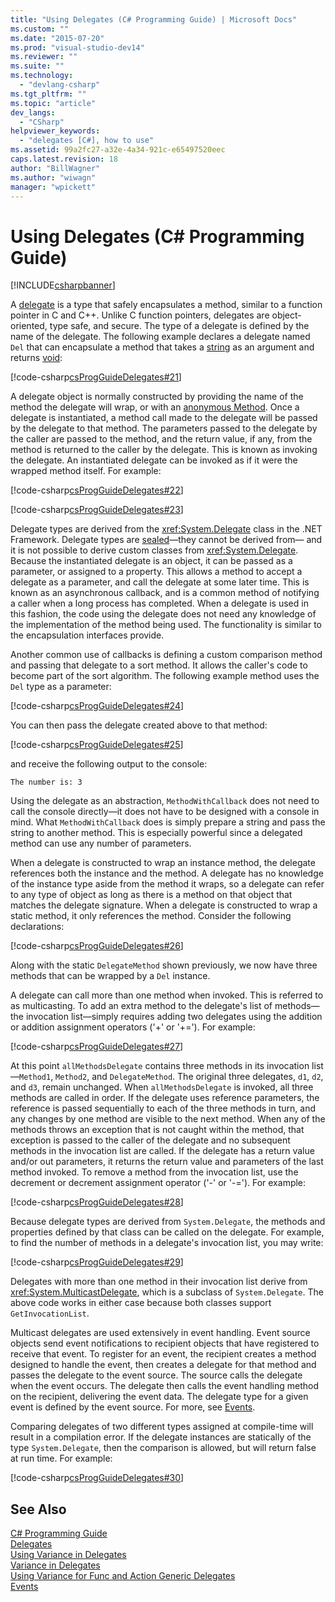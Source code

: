 ```yaml
---
title: "Using Delegates (C# Programming Guide) | Microsoft Docs"
ms.custom: ""
ms.date: "2015-07-20"
ms.prod: "visual-studio-dev14"
ms.reviewer: ""
ms.suite: ""
ms.technology: 
  - "devlang-csharp"
ms.tgt_pltfrm: ""
ms.topic: "article"
dev_langs: 
  - "CSharp"
helpviewer_keywords: 
  - "delegates [C#], how to use"
ms.assetid: 99a2fc27-a32e-4a34-921c-e65497520eec
caps.latest.revision: 18
author: "BillWagner"
ms.author: "wiwagn"
manager: "wpickett"
---
```

# Using Delegates (C# Programming Guide)
[!INCLUDE[csharpbanner](../../../includes/csharpbanner.md)]

A [delegate](../../../csharp/language-reference/keywords/delegate.md) is a type that safely encapsulates a method, similar to a function pointer in C and C++. Unlike C function pointers, delegates are object-oriented, type safe, and secure. The type of a delegate is defined by the name of the delegate. The following example declares a delegate named `Del` that can encapsulate a method that takes a [string](../../../csharp/language-reference/keywords/string.md) as an argument and returns [void](../../../csharp/language-reference/keywords/void.md):  
  
 [!code-csharp[csProgGuideDelegates#21](../../../snippets/csharp/VS_Snippets_VBCSharp/csProgGuideDelegates/CS/Delegates.cs#21)]  
  
 A delegate object is normally constructed by providing the name of the method the delegate will wrap, or with an [anonymous Method](../../../csharp/programming-guide/statements-expressions-operators/anonymous-methods.md). Once a delegate is instantiated, a method call made to the delegate will be passed by the delegate to that method. The parameters passed to the delegate by the caller are passed to the method, and the return value, if any, from the method is returned to the caller by the delegate. This is known as invoking the delegate. An instantiated delegate can be invoked as if it were the wrapped method itself. For example:  
  
 [!code-csharp[csProgGuideDelegates#22](../../../snippets/csharp/VS_Snippets_VBCSharp/csProgGuideDelegates/CS/Delegates.cs#22)]  
  
 [!code-csharp[csProgGuideDelegates#23](../../../snippets/csharp/VS_Snippets_VBCSharp/csProgGuideDelegates/CS/Delegates.cs#23)]  
  
 Delegate types are derived from the <xref:System.Delegate> class in the .NET Framework. Delegate types are [sealed](../../../csharp/language-reference/keywords/sealed.md)—they cannot be derived from— and it is not possible to derive custom classes from <xref:System.Delegate>. Because the instantiated delegate is an object, it can be passed as a parameter, or assigned to a property. This allows a method to accept a delegate as a parameter, and call the delegate at some later time. This is known as an asynchronous callback, and is a common method of notifying a caller when a long process has completed. When a delegate is used in this fashion, the code using the delegate does not need any knowledge of the implementation of the method being used. The functionality is similar to the encapsulation interfaces provide.  
  
 Another common use of callbacks is defining a custom comparison method and passing that delegate to a sort method. It allows the caller's code to become part of the sort algorithm. The following example method uses the `Del` type as a parameter:  
  
 [!code-csharp[csProgGuideDelegates#24](../../../snippets/csharp/VS_Snippets_VBCSharp/csProgGuideDelegates/CS/Delegates.cs#24)]  
  
 You can then pass the delegate created above to that method:  
  
 [!code-csharp[csProgGuideDelegates#25](../../../snippets/csharp/VS_Snippets_VBCSharp/csProgGuideDelegates/CS/Delegates.cs#25)]  
  
 and receive the following output to the console:  
  
 `The number is: 3`  
  
 Using the delegate as an abstraction, `MethodWithCallback` does not need to call the console directly—it does not have to be designed with a console in mind. What `MethodWithCallback` does is simply prepare a string and pass the string to another method. This is especially powerful since a delegated method can use any number of parameters.  
  
 When a delegate is constructed to wrap an instance method, the delegate references both the instance and the method. A delegate has no knowledge of the instance type aside from the method it wraps, so a delegate can refer to any type of object as long as there is a method on that object that matches the delegate signature. When a delegate is constructed to wrap a static method, it only references the method. Consider the following declarations:  
  
 [!code-csharp[csProgGuideDelegates#26](../../../snippets/csharp/VS_Snippets_VBCSharp/csProgGuideDelegates/CS/Delegates.cs#26)]  
  
 Along with the static `DelegateMethod` shown previously, we now have three methods that can be wrapped by a `Del` instance.  
  
 A delegate can call more than one method when invoked. This is referred to as multicasting. To add an extra method to the delegate's list of methods—the invocation list—simply requires adding two delegates using the addition or addition assignment operators ('+' or '+='). For example:  
  
 [!code-csharp[csProgGuideDelegates#27](../../../snippets/csharp/VS_Snippets_VBCSharp/csProgGuideDelegates/CS/Delegates.cs#27)]  
  
 At this point `allMethodsDelegate` contains three methods in its invocation list—`Method1`, `Method2`, and `DelegateMethod`. The original three delegates, `d1`, `d2`, and `d3`, remain unchanged. When `allMethodsDelegate` is invoked, all three methods are called in order. If the delegate uses reference parameters, the reference is passed sequentially to each of the three methods in turn, and any changes by one method are visible to the next method. When any of the methods throws an exception that is not caught within the method, that exception is passed to the caller of the delegate and no subsequent methods in the invocation list are called. If the delegate has a return value and/or out parameters, it returns the return value and parameters of the last method invoked. To remove a method from the invocation list, use the decrement or decrement assignment operator ('-' or '-='). For example:  
  
 [!code-csharp[csProgGuideDelegates#28](../../../snippets/csharp/VS_Snippets_VBCSharp/csProgGuideDelegates/CS/Delegates.cs#28)]  
  
 Because delegate types are derived from `System.Delegate`, the methods and properties defined by that class can be called on the delegate. For example, to find the number of methods in a delegate's invocation list, you may write:  
  
 [!code-csharp[csProgGuideDelegates#29](../../../snippets/csharp/VS_Snippets_VBCSharp/csProgGuideDelegates/CS/Delegates.cs#29)]  
  
 Delegates with more than one method in their invocation list derive from <xref:System.MulticastDelegate>, which is a subclass of `System.Delegate`. The above code works in either case because both classes support `GetInvocationList`.  
  
 Multicast delegates are used extensively in event handling. Event source objects send event notifications to recipient objects that have registered to receive that event. To register for an event, the recipient creates a method designed to handle the event, then creates a delegate for that method and passes the delegate to the event source. The source calls the delegate when the event occurs. The delegate then calls the event handling method on the recipient, delivering the event data. The delegate type for a given event is defined by the event source. For more, see [Events](../../../csharp/programming-guide/events/index.md).  
  
 Comparing delegates of two different types assigned at compile-time will result in a compilation error. If the delegate instances are statically of the type `System.Delegate`, then the comparison is allowed, but will return false at run time. For example:  
  
 [!code-csharp[csProgGuideDelegates#30](../../../snippets/csharp/VS_Snippets_VBCSharp/csProgGuideDelegates/CS/Delegates.cs#30)]  
  
## See Also  
 [C# Programming Guide](../../../csharp/programming-guide/index.md)   
 [Delegates](../../../csharp/programming-guide/delegates/index.md)   
 [Using Variance in Delegates](../Topic/Using%20Variance%20in%20Delegates%20\(C%23%20and%20Visual%20Basic\).md)   
 [Variance in Delegates](../Topic/Variance%20in%20Delegates%20\(C%23%20and%20Visual%20Basic\).md)   
 [Using Variance for Func and Action Generic Delegates](../Topic/Using%20Variance%20for%20Func%20and%20Action%20Generic%20Delegates%20\(C%23%20and%20Visual%20Basic\).md)   
 [Events](../../../csharp/programming-guide/events/index.md)
